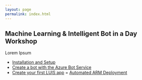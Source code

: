 ```yaml
---
layout: page
permalink: index.html
---
```


## Machine Learning & Intelligent Bot in a Day Workshop

Lorem Ipsum

- [Installation and Setup](setup/)
- [Create a bot with the Azure Bot Service]()
- [Create your first LUIS app]()
= [Automated ARM Deployment]()

